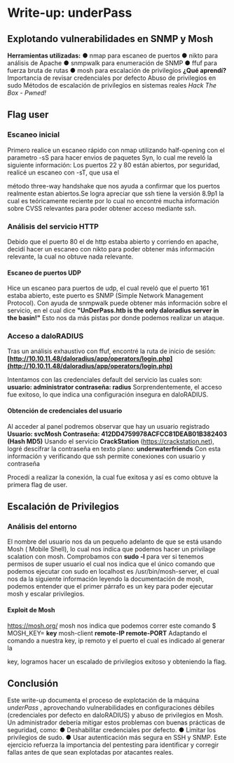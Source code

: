 # Write-up: underPass

## Explotando vulnerabilidades en SNMP y Mosh

**Herramientas utilizadas:**
● nmap para escaneo de puertos
● nikto para análisis de Apache
● snmpwalk para enumeración de SNMP
● ffuf para fuerza bruta de rutas
● mosh para escalación de privilegios
**¿Qué aprendí?**
Importancia de revisar credenciales por defecto
Abuso de privilegios en sudo
Métodos de escalación de privilegios en sistemas reales
_Hack The Box - Pwned!_

## Flag user

### Escaneo inicial

Primero realice un escaneo rápido con nmap utilizando half-opening con el parametro -sS
para hacer envios de paquetes Syn, lo cual me reveló la siguiente información:
Los puertos 22 y 80 están abiertos, por seguridad, realicé un escaneo con -sT, que usa el


método three-way handshake que nos ayuda a confirmar que los puertos realmente estan
abiertos.Se logra apreciar que ssh tiene la versión 8.9p1 la cual es teóricamente reciente
por lo cual no encontré mucha información sobre CVSS relevantes para poder obtener
acceso mediante ssh.

### Análisis del servicio HTTP

Debido que el puerto 80 el de http estaba abierto y corriendo en apache, decidí hacer un
escaneo con nikto para poder obtener más información relevante, la cual no obtuve nada
relevante.

#### Escaneo de puertos UDP

Hice un escaneo para puertos de udp, el cual reveló que el puerto 161 estaba abierto, este
puerto es SNMP (Simple Network Management Protocol). Con ayuda de snmpwalk puede
obtener más información sobre el servicio, en el cual dice
**"UnDerPass.htb is the only daloradius server in the basin!"**
Esto nos da más pistas por donde podemos realizar un ataque.

### Acceso a daloRADIUS

Tras un análisis exhaustivo con ffuf, encontré la ruta de inicio de sesión:
**[http://10.10.11.48/daloradius/app/operators/login.php](http://10.10.11.48/daloradius/app/operators/login.php)**


Intentamos con las credenciales default del servicio las cuales son:
**usuario: administrator
contraseña: radius**
Sorprendentemente, el acceso fue exitoso, lo que indica una configuración insegura en
daloRADIUS.

#### Obtención de credenciales del usuario

Al acceder al panel podremos observar que hay un usuario registrado
**Usuario: svcMosh
Contraseña: 412DD4759978ACFCC81DEAB01B382403 (Hash MD5)**
Usando el servicio **CrackStation** (https://crackstation.net), logré descifrar la contraseña en
texto plano:
**underwaterfriends**
Con esta información y verificando que ssh permite conexiones con usuario y contraseña


Procedí a realizar la conexión, la cual fue exitosa
y así es como obtuve la primera flag de user.

## Escalación de Privilegios

### Análisis del entorno


El nombre del usuario nos da un pequeño adelanto de que se está usando Mosh ( Mobile
Shell), lo cual nos indica que podemos hacer un privilage scalation con mosh.
Comprobamos con **sudo -l** para ver si tenemos permisos de super usuario
el cual nos indica que el único comando que podemos ejecutar con sudo en localhost es
/usr/bin/mosh-server, el cual nos da la siguiente información
leyendo la documentación de mosh, podemos entender que el primer párrafo es un key para
poder ejecutar mosh y escalar privilegios.

#### Exploit de Mosh

https://mosh.org/
mosh nos indica que podemos correr este comando
$ MOSH_KEY= **key** mosh-client **remote-IP remote-PORT**
Adaptando el comando a nuestra key, ip remoto y el puerto el cual es indicado al generar la


key, logramos hacer un escalado de privilegios exitoso y obteniendo la flag.

## Conclusión

Este write-up documenta el proceso de explotación de la máquina _underPass_ ,
aprovechando vulnerabilidades en configuraciones débiles (credenciales por defecto en
daloRADIUS) y abuso de privilegios en Mosh. Un administrador debería mitigar estos
problemas con buenas prácticas de seguridad, como:
● Deshabilitar credenciales por defecto.
● Limitar los privilegios de sudo.
● Usar autenticación más segura en SSH y SNMP.
Este ejercicio refuerza la importancia del pentesting para identificar y corregir fallas antes de
que sean explotadas por atacantes reales.


